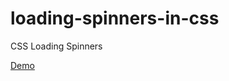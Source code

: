 # loading-spinners-in-css
CSS Loading Spinners

<a href="https://designdrastic.com/post/demo/loading-spinners-in-css">Demo</a>
